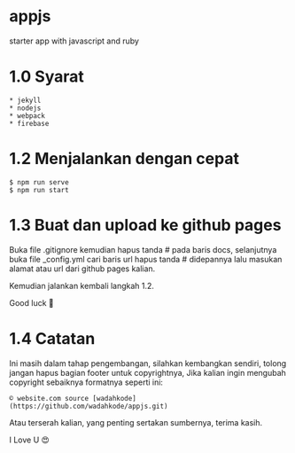# appjs
starter app with javascript and ruby

# 1.0 Syarat
    * jekyll
    * nodejs
    * webpack
    * firebase
    
# 1.2 Menjalankan dengan cepat
    $ npm run serve
    $ npm run start

# 1.3 Buat dan upload ke github pages
Buka file .gitignore kemudian hapus tanda # pada baris docs,
selanjutnya buka file _config.yml cari baris url hapus tanda # didepannya lalu masukan alamat atau url dari github pages kalian.

Kemudian jalankan kembali langkah 1.2.

Good luck 🙂
    
# 1.4 Catatan
Ini masih dalam tahap pengembangan, silahkan kembangkan sendiri, tolong jangan hapus bagian footer untuk copyrightnya,
Jika kalian ingin mengubah copyright sebaiknya formatnya seperti ini:

    © website.com source [wadahkode](https://github.com/wadahkode/appjs.git)
    
Atau terserah kalian, yang penting sertakan sumbernya, terima kasih.

I Love U 😍